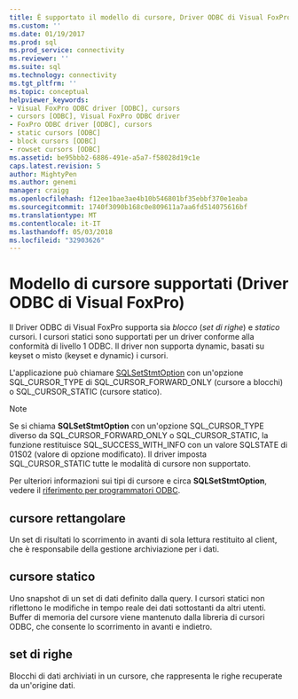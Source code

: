 ```yaml
---
title: È supportato il modello di cursore, Driver ODBC di Visual FoxPro | Documenti Microsoft
ms.custom: ''
ms.date: 01/19/2017
ms.prod: sql
ms.prod_service: connectivity
ms.reviewer: ''
ms.suite: sql
ms.technology: connectivity
ms.tgt_pltfrm: ''
ms.topic: conceptual
helpviewer_keywords:
- Visual FoxPro ODBC driver [ODBC], cursors
- cursors [ODBC], Visual FoxPro ODBC driver
- FoxPro ODBC driver [ODBC], cursors
- static cursors [ODBC]
- block cursors [ODBC]
- rowset cursors [ODBC]
ms.assetid: be95bbb2-6886-491e-a5a7-f58028d19c1e
caps.latest.revision: 5
author: MightyPen
ms.author: genemi
manager: craigg
ms.openlocfilehash: f12ee1bae3ae4b10b546801bf35ebbf370e1eaba
ms.sourcegitcommit: 1740f3090b168c0e809611a7aa6fd514075616bf
ms.translationtype: MT
ms.contentlocale: it-IT
ms.lasthandoff: 05/03/2018
ms.locfileid: "32903626"
---
```

# <a name="supported-cursor-model-visual-foxpro-odbc-driver"></a>Modello di cursore supportati (Driver ODBC di Visual FoxPro)
Il Driver ODBC di Visual FoxPro supporta sia *blocco* (*set di righe*) e *statico* cursori. I cursori statici sono supportati per un driver conforme alla conformità di livello 1 ODBC. Il driver non supporta dynamic, basati su keyset o misto (keyset e dynamic) i cursori.  
  
 L'applicazione può chiamare [SQLSetStmtOption](../../odbc/microsoft/sqlsetstmtoption-visual-foxpro-odbc-driver.md) con un'opzione SQL_CURSOR_TYPE di SQL_CURSOR_FORWARD_ONLY (cursore a blocchi) o SQL_CURSOR_STATIC (cursore statico).  
  
> [!NOTE]  
>  Se si chiama **SQLSetStmtOption** con un'opzione SQL_CURSOR_TYPE diverso da SQL_CURSOR_FORWARD_ONLY o SQL_CURSOR_STATIC, la funzione restituisce SQL_SUCCESS_WITH_INFO con un valore SQLSTATE di 01S02 (valore di opzione modificato). Il driver imposta SQL_CURSOR_STATIC tutte le modalità di cursore non supportato.  
  
 Per ulteriori informazioni sui tipi di cursore e circa **SQLSetStmtOption**, vedere il [riferimento per programmatori ODBC](../../odbc/reference/odbc-programmer-s-reference.md).  
  
## <a name="block-cursor"></a>cursore rettangolare  
 Un set di risultati lo scorrimento in avanti di sola lettura restituito al client, che è responsabile della gestione archiviazione per i dati.  
  
## <a name="static-cursor"></a>cursore statico  
 Uno snapshot di un set di dati definito dalla query. I cursori statici non riflettono le modifiche in tempo reale dei dati sottostanti da altri utenti. Buffer di memoria del cursore viene mantenuto dalla libreria di cursori ODBC, che consente lo scorrimento in avanti e indietro.  
  
## <a name="rowset"></a>set di righe  
 Blocchi di dati archiviati in un cursore, che rappresenta le righe recuperate da un'origine dati.
